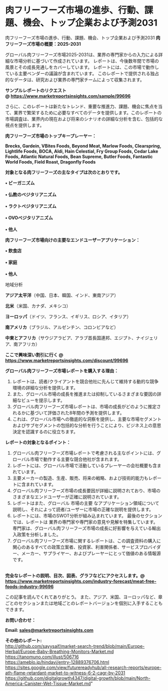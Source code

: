 # 肉フリーフーズ市場の進歩、行動、課題、機会、トップ企業および予測2031
肉フリーフーズ市場の進歩、行動、課題、機会、トップ企業および予測2031
<strong><b>肉フリーフーズ市場の概要：2025-2031</b></strong>

グローバル肉フリーフーズ市場2025-2031は、業界の専門家からの入力による詳細な市場分析に基づいて作成されています。 レポートは、今後数年間で市場の風景とその成長見通しをカバーしています。 レポートには、この市場で動作している主要ベンダーの議論が含まれています。 このレポートで提供される独占的なデータは、研究および業界の専門家チームによって収集されます。

<strong>サンプルレポートのリクエスト @ <a href=https://www.marketreportsinsights.com/sample/99696>https://www.marketreportsinsights.com/sample/99696</a></strong>

さらに、このレポートは新たなトレンド、重要な推進力、課題、機会に焦点を当て、業界で繁栄するために必要なすべてのデータを提供します。このレポートの市場調査は、業界内の現在および将来のシナリオの詳細な分析を含む、包括的な視点を提供します。

<strong>肉フリーフーズ市場のトップキープレーヤー：</strong>

<strong>Brecks, Gardein, VBites Foods, Beyond Meat, Marlow Foods, Clearspring, Lightlife Foods, BOCA, Aldi, Hain Celestial, Fry Group Foods, Cedar Lake Foods, Atlantic Natural Foods, Bean Supreme, Butler Foods, Fantastic World Foods, Field Roast, Dragonfly Foods</strong>

<strong><b>対象となる肉フリーフーズの主なタイプは次のとおりです。</b></strong>

<strong>• ビーガニズム<br><br>• 仏教のベジタリアニズム<br><br>• ラクトベジタリアニズム<br><br>• OVOベジタリアニズム<br><br>• 他人</strong>

<strong><b>肉フリーフーズ市場向けの主要なエンドユーザーアプリケーション：</b></strong>

<strong>• 飲食店<br><br>• 家庭<br><br>• 他人</strong>

 地域分析

<strong><b>アジア太平洋</b></strong>（中国、日本、韓国、インド、東南アジア）

<strong><b>北米</b></strong>（米国、カナダ、メキシコ）

<strong><b>ヨーロッパ</b></strong>（ドイツ、フランス、イギリス、ロシア、イタリア）

<strong><b>南アメリカ</b></strong>（ブラジル、アルゼンチン、コロンビアなど）

<strong><b>中東とアフリカ</b></strong>（サウジアラビア、アラブ首長国連邦、エジプト、ナイジェリア、南アフリカ）

<strong>ここで興味深い割引に行く @ <a href=https://www.marketreportsinsights.com/discount/99696>https://www.marketreportsinsights.com/discount/99696</a></strong>

<strong><b>グローバル肉フリーフーズ市場レポートを購入する理由：</b></strong>
<ol>
  <li>レポートは、読者/クライアントを競合他社に先んじて維持する動的な競争環境の詳細な分析を提供します。</li>
  <li>また、グローバル市場の成長を推進または抑制しているさまざまな要因の詳細なビューを提示します。</li>
  <li>グローバル肉フリーフーズ市場レポートは、市場の成長がどのように推定されるかに基づいて評価された8年間の予測を提供します。</li>
  <li>これは、グローバル市場への徹底的な洞察を提供し、主要な市場セグメントおよびサブセグメントの包括的な分析を行うことにより、ビジネス上の意思決定を認識するのに役立ちます。</li>
</ol>
<strong><b>レポートの対象となるポイント：</b></strong>
<ol>
  <li>グローバル肉フリーフーズ市場レポートで考慮される主なポイントには、グローバル市場で動作する主要な競合他社が含まれます。</li>
  <li>レポートには、グローバル市場で活動しているプレーヤーの会社概要も含まれています。</li>
  <li>主要メーカーの製造、生産、販売、将来の戦略、および技術的能力もレポートに含まれています。</li>
  <li>グローバル肉フリーフーズ市場の成長要因が詳細に説明されており、市場のさまざまなエンドユーザーが正確に説明されています。</li>
  <li>レポートはまた、グローバル 市場の主要 なアプリケーション領域について説明し、それによって読者/ユーザーに市場の正確な説明を提供します。</li>
  <li>レポートには、市場のSWOT分析が組み込まれています。 最後のセクションでは、レポートは 業界の専門家や専門家の意見や見解を特集しています。 専門家は、グローバル肉フリーフーズ市場の成長に好影響を与えている輸出入政策を分析しました。</li>
  <li>グローバル肉フリーフーズ市場に関するレポートは、この調査資料の購入に関心のあるすべての政策立案者、投資家、利害関係者、サービスプロバイダー、メーカー、サプライヤー、およびプレーヤーにとって価値のある情報源です。</li>
</ol><br>
<strong>完全なレポートの説明、目次、図表、グラフなどにアクセスします。@ <a href=https://www.marketreportsinsights.com/industry-forecast/meat-free-foods-industry-99696>https://www.marketreportsinsights.com/industry-forecast/meat-free-foods-industry-99696</a></strong>

この記事を読んでくれてありがとう。 また、アジア、米国、ヨーロッパなど、章ごとのセクションまたは地域ごとのレポートバージョンを個別に入手することもできます。

<strong><b>お問い合わせ：</b></strong>

<strong>Email: </strong><a href=mailto:sales@marketreportsinsights.com><strong>sales@marketreportsinsights.com</strong></a>

<strong>その他のレポート:</strong>
<br>
<a href=http://github.com/sayysaif/market-search-trend/blob/main/Europe-Herbal/Europe-Baby-Breathing-Monitors-Market.md>http://github.com/sayysaif/market-search-trend/blob/main/Europe-Herbal/Europe-Baby-Breathing-Monitors-Market.md</a>
<br>
<a href=https://tanomuno.com/illust/506716>https://tanomuno.com/illust/506716</a>
<br>
<a href=https://ameblo.jp/hindavi/entry-12889376706.html>https://ameblo.jp/hindavi/entry-12889376706.html</a>
<br>
<a href=https://sites.google.com/view/futurereadyhub/all-research-reports/europe-ath-flame-retardant-market-to-witness-6-2-cagr-by-2031>https://sites.google.com/view/futurereadyhub/all-research-reports/europe-ath-flame-retardant-market-to-witness-6-2-cagr-by-2031</a>
<br>
<a href=https://github.com/digitalgrowth4347/digital-growth/blob/main/North-America-Canister-Wet-Tissue-Market.md>https://github.com/digitalgrowth4347/digital-growth/blob/main/North-America-Canister-Wet-Tissue-Market.md</a>"
